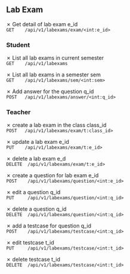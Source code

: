 ## Lab Exam

&cross; Get detail of lab exam e_id  
`GET    /api/v1/labexams/exam/<int:e_id>`

### Student
&cross; List all lab exams in current semester  
`GET    /api/v1/labexams`

&cross; List all lab exams in a semester sem  
`GET    /api/v1/labexams/sem/<int:sem>`

&cross; Add answer for the question q_id  
`POST   /api/v1/labexams/answer/<int:q_id>`


### Teacher
&cross; create a lab exam in the class class_id  
`POST   /api/v1/labexams/exam/t:class_id>`

&cross; update a lab exam e_id  
`PUT    /api/v1/labexams/exam/t:e_id>`

&cross; delete a lab exam e_d  
`DELETE  /api/v1/labexams/exam/t:e_id>`

&cross; create a question for lab exam e_id  
`POST    /api/v1/labexams/question/<int:e_id>`  

&cross; edit a question q_id  
`PUT     /api/v1/labexams/question/<int:q_id>`  

&cross; delete a question q_id  
`DELETE  /api/v1/labexams/question/<int:q_id>`  

&cross; add a testcase for question q_id  
`POST    /api/v1/labexams/testcase/<int:q_id>`

&cross; edit testcase t_id  
`PUT     /api/v1/labexams/testcase/<int:t_id>`

&cross; delete testcase t_id  
`DELETE  /api/v1/labexams/testcase/<int:t_id>`